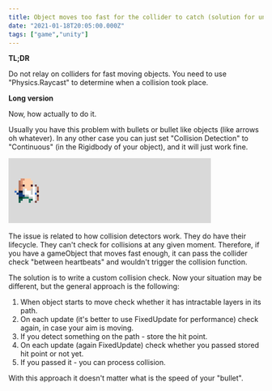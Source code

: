 ```yaml
---
title: Object moves too fast for the collider to catch (solution for unity)
date: "2021-01-18T20:05:00.000Z"
tags: ["game","unity"]
---
```


**TL;DR**

Do not relay on colliders for fast moving objects.
You need to use "Physics.Raycast" to determine when a collision took place.

<!-- end -->

**Long version**

Now, how actually to do it.

Usually you have this problem with bullets or bullet like objects (like arrows oh whatever).
In any other case you can just set "Collision Detection" to "Continuous" (in the Rigidbody of your object),
and it will just work fine.

![Object moves too fast for the collider to catch](oldman-attack-illustration.gif)

The issue is related to how collision detectors work. They do have their lifecycle.
They can't check for collisions at any given moment.
Therefore, if you have a gameObject that moves fast enough,
it can pass the collider check "between heartbeats" and wouldn't trigger the collision function.

The solution is to write a custom collision check.
Now your situation may be different, but the general approach is the following:

1. When object starts to move check whether it has intractable layers in its path.
1. On each update (it's better to use FixedUpdate for performance) check again, in case your aim is moving.
1. If you detect something on the path - store the hit point.
1. On each update (again FixedUpdate) check whether you passed stored hit point or not yet.
1. If you passed it - you can process collision.

With this approach it doesn't matter what is the speed of your "bullet".

